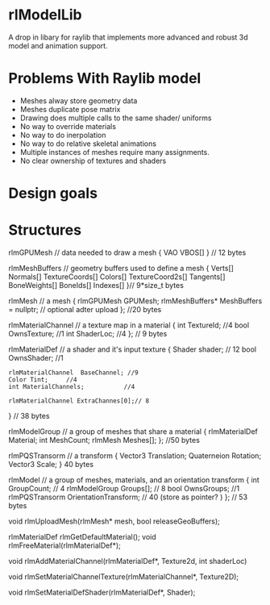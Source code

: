 # rlModelLib
A drop in libary for raylib that implements more advanced and robust 3d model and animation support.

# Problems With Raylib model
* Meshes alway store geometry data
* Meshes duplicate pose matrix
* Drawing does multiple calls to the same shader/ uniforms
* No way to override materials
* No way to do inerpolation
* No way to do relative skeletal animations
* Multiple instances of meshes require many assignments.
* No clear ownership of textures and shaders

# Design goals


# Structures

rlmGPUMesh	// data needed to draw a mesh
{
	VAO
	VBOS[]
} // 12 bytes

rlmMeshBuffers	// geometry buffers used to define a mesh
{
	Verts[]
	Normals[]
	TextureCoords[]
	Colors[]
	TextureCoord2s[]
	Tangents[]
	BoneWeights[]
	BoneIds[]
	Indexes[]
}// 9*size_t bytes

rlmMesh // a mesh
{
	rlmGPUMesh GPUMesh;
	rlmMeshBuffers* MeshBuffers = nullptr; // optional adter upload
}; //20 bytes

rlmMaterialChannel // a texture map in a material
{
	int TextureId;	//4
	bool OwnsTexture; //1
	int ShaderLoc;	//4
}; // 9 bytes

rlmMaterialDef // a shader and it's input texture
{
	Shader shader;	// 12
	bool OwnsShader; //1
	
	rlmMaterialChannel	BaseChannel; //9
	Color Tint;		//4
	int MaterialChannels;			//4
	
	rlmMaterialChannel ExtraChannes[0];// 8
} // 38 bytes

rlmModelGroup // a group of meshes that share a material
{
	rlmMaterialDef Material;
	int MeshCount;
	rlmMesh Meshes[];
}; //50 bytes

rlmPQSTransorm // a transform
{
	Vector3 Translation;
	Quaterneion Rotation;
	Vector3 Scale;
} 40 bytes

rlmModel // a group of meshes, materials, and an orientation transform
{
	int GroupCount;	// 4
	rlmModelGroup Groups[]; // 8
	bool OwnsGroups;	//1
	rlmPQSTransorm OrientationTransform; // 40 (store as pointer? )
}; // 53 bytes

void rlmUploadMesh(rlmMesh* mesh, bool releaseGeoBuffers);

rlmMaterialDef rlmGetDefaultMaterial();
void rlmFreeMaterial(rlmMaterialDef*);

void rlmAddMaterialChannel(rlmMaterialDef*, Texture2d, int shaderLoc)

void rlmSetMaterialChannelTexture(rlmMaterialChannel*, Texture2D);

void rlmSetMaterialDefShader(rlmMaterialDef*, Shader);